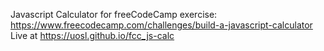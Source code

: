 Javascript Calculator for freeCodeCamp exercise: https://www.freecodecamp.com/challenges/build-a-javascript-calculator  
Live at https://uosl.github.io/fcc_js-calc
